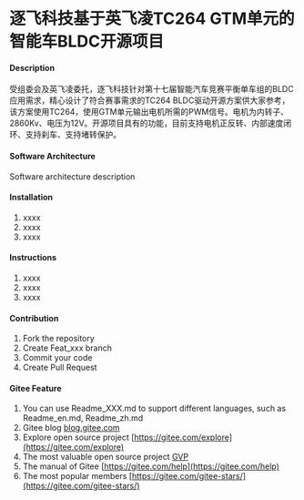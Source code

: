 # 逐飞科技基于英飞凌TC264 GTM单元的智能车BLDC开源项目

#### Description
受组委会及英飞凌委托，逐飞科技针对第十七届智能汽车竞赛平衡单车组的BLDC应用需求，精心设计了符合赛事需求的TC264 BLDC驱动开源方案供大家参考，该方案使用TC264，使用GTM单元输出电机所需的PWM信号。电机为内转子、2860Kv、电压为12V。开源项目具有的功能，目前支持电机正反转、内部速度闭环、支持刹车、支持堵转保护。

#### Software Architecture
Software architecture description

#### Installation

1.  xxxx
2.  xxxx
3.  xxxx

#### Instructions

1.  xxxx
2.  xxxx
3.  xxxx

#### Contribution

1.  Fork the repository
2.  Create Feat_xxx branch
3.  Commit your code
4.  Create Pull Request


#### Gitee Feature

1.  You can use Readme\_XXX.md to support different languages, such as Readme\_en.md, Readme\_zh.md
2.  Gitee blog [blog.gitee.com](https://blog.gitee.com)
3.  Explore open source project [https://gitee.com/explore](https://gitee.com/explore)
4.  The most valuable open source project [GVP](https://gitee.com/gvp)
5.  The manual of Gitee [https://gitee.com/help](https://gitee.com/help)
6.  The most popular members  [https://gitee.com/gitee-stars/](https://gitee.com/gitee-stars/)
